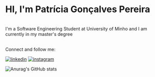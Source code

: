 # HI, I'm Patrícia Gonçalves Pereira

<br />I'm a Software Engineering Student at University of Minho and I am currently in my master's degree

<br />Connect and follow me:

[![linkedin](https://github.com/shikhar1020jais1/Git-Social/blob/master/Icons/LinkedIn.png (LinkedIn))][1]
[![instagram](https://github.com/shikhar1020jais1/Git-Social/blob/master/Icons/Instagram.png (Instagram))][2]


[1]: https://www.linkedin.com/in/patriciapereira150
[2]: https://www.instagram.com/150patriciap

![Anurag's GitHub stats](https://github-readme-stats.vercel.app/api?username=150Pocahontas&show_icons=true&theme=onedark)
